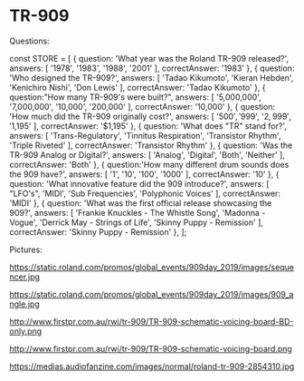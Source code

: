 # TR-909

Questions:

const STORE = [
    {
      question: 'What year was the Roland TR-909 released?',
      answers: [
        '1978',
        '1983',
        '1988',
        '2001'
      ],
      correctAnswer:
        '1983'
    },
    {
      question: 'Who designed the TR-909?',
      answers: [
        'Tadao Kikumoto',
        'Kieran Hebden',
        'Kenichiro Nishi',
        'Don Lewis'
      ],
      correctAnswer:
        'Tadao Kikumoto'
    },
    {
      question:"How many TR-909's were built?",
      answers: [
        '5,000,000',
        '7,000,000',
        '10,000',
        '200,000'
      ],
      correctAnswer: '10,000'
    },
    {
      question: 'How much did the TR-909 originally cost?',
      answers: [
        '$500',
        '$999',
        '$2,999',
        '$1,195'
      ],
      correctAnswer: '$1,195'
    },
    {
      question: 'What does "TR" stand for?',
      answers: [
        'Trans-Regulatory',
        'Tinnitus Respiration',
        'Transistor Rhythm',
        'Triple Riveted'
      ],
      correctAnswer:
        'Transistor Rhythm'
    },
    {
      question: 'Was the TR-909 Analog or Digital?',
      answers: [
        'Analog',
        'Digital',
        'Both',
        'Neither'
      ],
      correctAnswer: 'Both'
    },
    {
      question:'How many different drum sounds does the 909 have?',
      answers: [
        '1',
        '10',
        '100',
        '1000'
      ],
      correctAnswer:
        '10'
    },
    {
      question: 'What innovative feature did the 909 introduce?',
      answers: [
        "LFO's",
        'MIDI',
        'Sub Frequencies',
        'Polyphonic Voices'
      ],
      correctAnswer:
        'MIDI'
    },
    {
      question: 'What was the first official release showcasing the 909?',
      answers: [
        'Frankie Knuckles - The Whistle Song',
        'Madonna - Vogue',
        'Derrick May - Strings of Life',
        'Skinny Puppy - Remission'
      ],
      correctAnswer: 'Skinny Puppy - Remission'
    },
  ];

Pictures:

https://static.roland.com/promos/global_events/909day_2019/images/sequencer.jpg

https://static.roland.com/promos/global_events/909day_2019/images/909_angle.jpg

http://www.firstpr.com.au/rwi/tr-909/TR-909-schematic-voicing-board-BD-only.png

http://www.firstpr.com.au/rwi/tr-909/TR-909-schematic-voicing-board.png

https://medias.audiofanzine.com/images/normal/roland-tr-909-2854310.jpg
